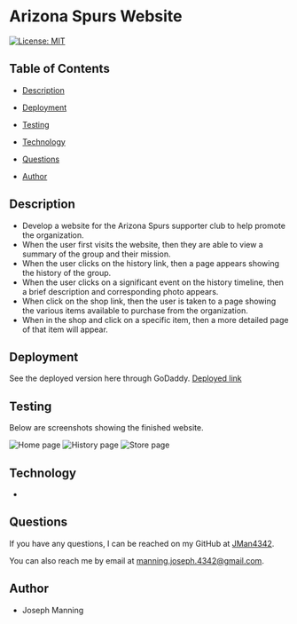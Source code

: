 # Arizona Spurs Website


[![License: MIT](https://img.shields.io/badge/License-MIT-yellow.svg)](https://opensource.org/licenses/MIT)


## **Table of Contents**

* [Description](#description)

* [Deployment](#deployment)

* [Testing](#testing)

* [Technology](#technology)

* [Questions](#questions)

* [Author](#author)


## Description

- Develop a website for the Arizona Spurs supporter club to help promote the organization.
- When the user first visits the website, then they are able to view a summary of the group and their mission.
- When the user clicks on the history link, then a page appears showing the history of the group.
- When the user clicks on a significant event on the history timeline, then a brief description and corresponding photo appears.
- When click on the shop link, then the user is taken to a page showing the various items available to purchase from the organization.
- When in the shop and click on a specific item, then a more detailed page of that item will appear.


## Deployment

See the deployed version here through GoDaddy. [Deployed link]()


## **Testing**

Below are screenshots showing the finished website.

![Home page]()
![History page]()
![Store page]()


## **Technology**

- 


## **Questions**

If you have any questions, I can be reached on my GitHub at [JMan4342](https://github.com/JMan4342).

You can also reach me by email at manning.joseph.4342@gmail.com.


## **Author**

- Joseph Manning
